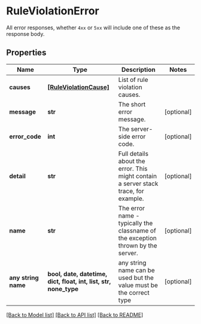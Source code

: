 # RuleViolationError

All error responses, whether `4xx` or `5xx` will include one of these as the response body.

## Properties
Name | Type | Description | Notes
------------ | ------------- | ------------- | -------------
**causes** | [**[RuleViolationCause]**](RuleViolationCause.md) | List of rule violation causes. | 
**message** | **str** | The short error message. | [optional] 
**error_code** | **int** | The server-side error code. | [optional] 
**detail** | **str** | Full details about the error.  This might contain a server stack trace, for example. | [optional] 
**name** | **str** | The error name - typically the classname of the exception thrown by the server. | [optional] 
**any string name** | **bool, date, datetime, dict, float, int, list, str, none_type** | any string name can be used but the value must be the correct type | [optional]

[[Back to Model list]](../README.md#documentation-for-models) [[Back to API list]](../README.md#documentation-for-api-endpoints) [[Back to README]](../README.md)


